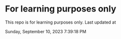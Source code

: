 # For learning purposes only
This repo is for learning purposes only.
Last updated at

Sunday, September 10, 2023 7:39:18 PM

